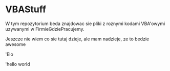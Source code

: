# VBAStuff

W tym repozytorium beda znajdowac sie pliki z roznymi kodami VBA'owymi uzywanymi w FirmieGdziePracujemy.

Jeszcze nie wiem co sie tutaj dzieje, ale mam nadzieje, ze to bedzie awesome

'Elo

'hello world


